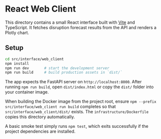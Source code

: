 # React Web Client

This directory contains a small React interface built with [Vite](https://vitejs.dev/) and TypeScript. It fetches disruption forecast results from the API and renders a Plotly chart.

## Setup

```bash
cd src/interface/web_client
npm install
npm run dev       # start the development server
npm run build     # build production assets in `dist/`
```

The app expects the FastAPI server on `http://localhost:8000`. After running `npm run build`, open `dist/index.html` or copy the `dist/` folder into your container image.

When building the Docker image from the project root, ensure `npm --prefix src/interface/web_client run build` completes so that `src/interface/web_client/dist/` exists. The `infrastructure/Dockerfile` copies this directory automatically.

A basic smoke test simply runs `npm test`, which exits successfully if the project dependencies are installed.
